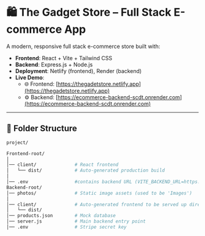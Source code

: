# 🛍️ The Gadget Store – Full Stack E-commerce App

A modern, responsive full stack e-commerce store built with:

- **Frontend**: React + Vite + Tailwind CSS
- **Backend**: Express.js + Node.js
- **Deployment**: Netlify (frontend), Render (backend)
- **Live Demo**:
  - 🌐 Frontend: [https://thegadetstore.netlify.app](https://thegadetstore.netlify.app)
  - ⚙️ Backend: [https://ecommerce-backend-scdt.onrender.com](https://ecommerce-backend-scdt.onrender.com)

---

## 📁 Folder Structure 

```bash
project/

Frontend-root/
│
│── client/              # React frontend   
│   └── dist/            # Auto-generated production build
│
│── .env 	             #contains backend URL (VITE_BACKEND_URL=https://ecommerce-backend-scdt.onrender.com)
Backend-root/
│── photos/              # Static image assets (used to be 'Images')
│
│── client/              # Auto-generated frontend to be served up directly by ‘Express’
│   └── dist/               
│── products.json        # Mock database
│── server.js            # Main backend entry point
│── .env                 # Stripe secret key 
